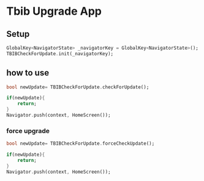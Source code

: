 # Tbib Upgrade App

## Setup

```dart
GlobalKey<NavigatorState> _navigatorKey = GlobalKey<NavigatorState>();
TBIBCheckForUpdate.init(_navigatorKey);
```

## how to use

```dart
bool newUpdate= TBIBCheckForUpdate.checkForUpdate();

if(newUpdate){
    return;
}
Navigator.push(context, HomeScreen());
```

<h3>force upgrade </h3>

```dart
bool newUpdate= TBIBCheckForUpdate.forceCheckUpdate();

if(newUpdate){
    return;
}
Navigator.push(context, HomeScreen());

```
